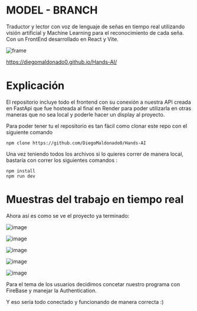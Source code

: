 # MODEL - BRANCH
Traductor y lector con voz de lenguaje de señas en tiempo real utilizando visión artificial y Machine Learning para el reconocimiento de cada seña. Con un FrontEnd desarrollado en React y Vite.

![frame](https://github.com/user-attachments/assets/e834811a-777c-417b-9be4-83991d1ae3fb)

https://diegomaldonado0.github.io/Hands-AI/

# Explicación

El repositorio incluye todo el frontend con su conexión a nuestra API creada en FastApi que fue hosteada al final en Render para poder utilizarla en otras maneras que no sea local y poderle hacer un display al proyecto.

Para poder tener tu el repositorio es tan fácil como clonar este repo con el siguiente comando

```
npm clone https://github.com/DiegoMaldonado0/Hands-AI
```
Una vez teniendo todos los archivos si lo quieres correr de manera local, bastaría con correr los siguientes comandos : 
```
npm install
npm run dev
```
# Muestras del trabajo en tiempo real

Ahora así es como se ve el proyecto ya terminado:

![image](https://github.com/user-attachments/assets/5da2e52d-709e-422e-82b8-d90879f9df27)

![image](https://github.com/user-attachments/assets/d2d31bdd-6b3d-4788-958f-ec5dc88b8155)

![image](https://github.com/user-attachments/assets/c3fa4cce-d3ed-4522-82d6-e1098304b245)

![image](https://github.com/user-attachments/assets/19940bf7-00f4-48b6-ab4d-40f20dbd2b67)

![image](https://github.com/user-attachments/assets/46448975-de8a-4f0c-bbb3-a274ed92e869)

Para el tema de los usuarios decidimos concetar nuestro programa con FireBase y manejar la Authentication.

Y eso sería todo conectado y funcionando de manera correcta :)


